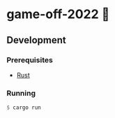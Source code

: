 # game-off-2022 👾

## Development

### Prerequisites

- [Rust](https://www.rust-lang.org/tools/install)

### Running

```rust
$ cargo run
```
